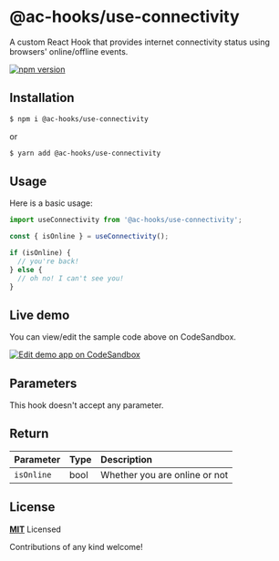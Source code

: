 # @ac-hooks/use-connectivity

A custom React Hook that provides internet connectivity status using browsers' online/offline events.

[![npm version](https://badge.fury.io/js/%40ac-hooks%2Fuse-connectivity.svg)](https://badge.fury.io/js/%40ac-hooks%2Fuse-connectivity)

## Installation

```bash
$ npm i @ac-hooks/use-connectivity
```

or

```bash
$ yarn add @ac-hooks/use-connectivity
```

## Usage

Here is a basic usage:

```js
import useConnectivity from '@ac-hooks/use-connectivity';

const { isOnline } = useConnectivity();

if (isOnline) {
  // you're back!
} else {
  // oh no! I can't see you!
}
```

## Live demo

You can view/edit the sample code above on CodeSandbox.

[![Edit demo app on CodeSandbox](https://codesandbox.io/static/img/play-codesandbox.svg)](https://codesandbox.io/s/j39z2m23z5)

## Parameters

This hook doesn't accept any parameter.

## Return

| Parameter   | Type          | Description |
| :---------- | :-------------|:---------------------- |
| `isOnline`  | bool          | Whether you are online or not|


## License

**[MIT](LICENSE)** Licensed

Contributions of any kind welcome!
